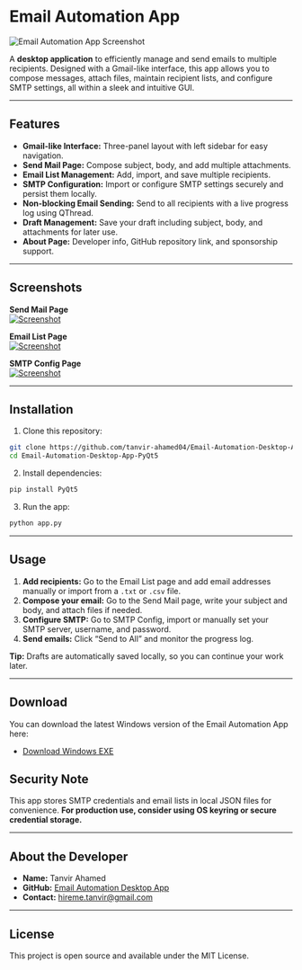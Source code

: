 # Email Automation App

![Email Automation App Screenshot](https://i.postimg.cc/1RDrJ4rV/Screenshot-2025-08-17-060026.png)

A **desktop application** to efficiently manage and send emails to multiple recipients. Designed with a Gmail-like interface, this app allows you to compose messages, attach files, maintain recipient lists, and configure SMTP settings, all within a sleek and intuitive GUI.

---

## Features

- **Gmail-like Interface:** Three-panel layout with left sidebar for easy navigation.  
- **Send Mail Page:** Compose subject, body, and add multiple attachments.  
- **Email List Management:** Add, import, and save multiple recipients.  
- **SMTP Configuration:** Import or configure SMTP settings securely and persist them locally.  
- **Non-blocking Email Sending:** Send to all recipients with a live progress log using QThread.  
- **Draft Management:** Save your draft including subject, body, and attachments for later use.  
- **About Page:** Developer info, GitHub repository link, and sponsorship support.  

---

## Screenshots

**Send Mail Page**  
[![Screenshot](https://i.postimg.cc/1RDrJ4rV/Screenshot-2025-08-17-060026.png)](https://postimg.cc/NLfX0sVQ)

**Email List Page**  
[![Screenshot](https://i.postimg.cc/C5f9cY4Q/Screenshot-2025-08-17-060045.png)](https://postimg.cc/xNnsdwhv)

**SMTP Config Page**  
[![Screenshot](https://i.postimg.cc/xjwdn1Bq/Screenshot-2025-08-17-060057.png)](https://postimg.cc/V5FwFmfc)

---

## Installation

1. Clone this repository:

```bash
git clone https://github.com/tanvir-ahamed04/Email-Automation-Desktop-App-PyQt5.git
cd Email-Automation-Desktop-App-PyQt5
````

2. Install dependencies:

```bash
pip install PyQt5
```

3. Run the app:

```bash
python app.py
```

---

## Usage

1. **Add recipients:** Go to the Email List page and add email addresses manually or import from a `.txt` or `.csv` file.
2. **Compose your email:** Go to the Send Mail page, write your subject and body, and attach files if needed.
3. **Configure SMTP:** Go to SMTP Config, import or manually set your SMTP server, username, and password.
4. **Send emails:** Click “Send to All” and monitor the progress log.

**Tip:** Drafts are automatically saved locally, so you can continue your work later.

---

## Download

You can download the latest Windows version of the Email Automation App here:

- [Download Windows EXE](https://github.com/tanvir-ahamed04/Email-Automation-Desktop-App-PyQt5-/releases/download/v1.0/Bulk-Email-Sender.exe)


## Security Note

This app stores SMTP credentials and email lists in local JSON files for convenience. **For production use, consider using OS keyring or secure credential storage.**

---

## About the Developer

* **Name:** Tanvir Ahamed
* **GitHub:** [Email Automation Desktop App](https://github.com/tanvir-ahamed04/Email-Automation-Desktop-App-PyQt5)
* **Contact:** [hireme.tanvir@gmail.com](mailto:hireme.tanvir@gmail.com)

---

## License

This project is open source and available under the MIT License.
